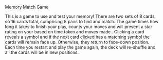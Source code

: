 Memory Match Game

This is a game to use and test your memory! There are two sets of 8 cards, so 16 cards total, comprising 8 pairs to find and match. The game times how long it takes to finish your play, counts your moves and will present a star rating on your based on time taken and moves made..  Clicking a card reveals a symbol and if the next card clicked has a matching symbol the cards will remain face up. Otherwise, they return to face-down position.  Each time you restart and play the game again, the deck will re-shuffle and all the cards will be in new positions.
